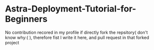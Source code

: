 # Astra-Deployment-Tutorial-for-Beginners
No contribution recored in my profile if directly fork the repsitory( don't know why:( ), therefore fist I write it here, and pull request in that forked project
